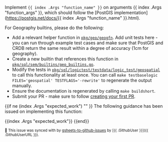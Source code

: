 Implement `{{ index .Args "function_name" }}` on arguments {{ index .Args "function_args" }}, which should follow the [PostGIS implementation](https://postgis.net/docs/{{ index .Args "function_name" }}.html).

For Geography builtins, please do the following:
* Add a relevant helper function in [`pkg/geo/geogfn`](https://github.com/cockroachdb/cockroach/tree/master/pkg/geo/geogfn). Add unit tests here - you can run through example test cases and make sure that PostGIS and CRDB return the same result within a degree of accuracy (1cm for geography).
* Create a new builtin that references this function in [`pkg/sql/sem/builtins/geo_builtins.go`](https://github.com/cockroachdb/cockroach/blob/master/pkg/sql/sem/builtins/geo_builtins.go).
* Modify the tests in [`pkg/sql/logictest/testdata/logic_test/geospatial`](https://github.com/cockroachdb/cockroach/blob/master/pkg/sql/logictest/testdata/logic_test/geospatial) to call this functionality at least once. You can call `make testbaselogic FILES='geospatial' TESTFLAGS='-rewrite'` to regenerate the output manually.
* Ensure the documentation is regenerated by calling `make buildshort`.
* Submit your PR - make sure to follow [creating your first PR](https://wiki.crdb.io/wiki/spaces/CRDB/pages/181633464/Your+first+CockroachDB+PR]).

{{if ne (index .Args "expected_work") "" }}
The following guidance has been issued on implementing this function:

{{index .Args "expected_work"}}
{{end}}

<sub>:robot: This issue was synced with by [gsheets-to-github-issues](https://github.com/cockroachlabs/gsheet-to-github-issues) by [{{ .GithubUser }}]({{ .GithubUserURL }}).</sub>

